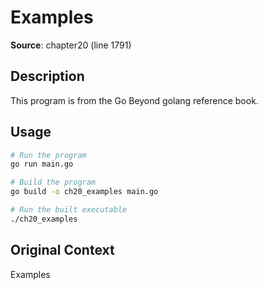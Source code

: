 # Examples

**Source**: chapter20 (line 1791)

## Description

This program is from the Go Beyond golang reference book.

## Usage

```bash
# Run the program
go run main.go

# Build the program
go build -o ch20_examples main.go

# Run the built executable
./ch20_examples
```

## Original Context

Examples

